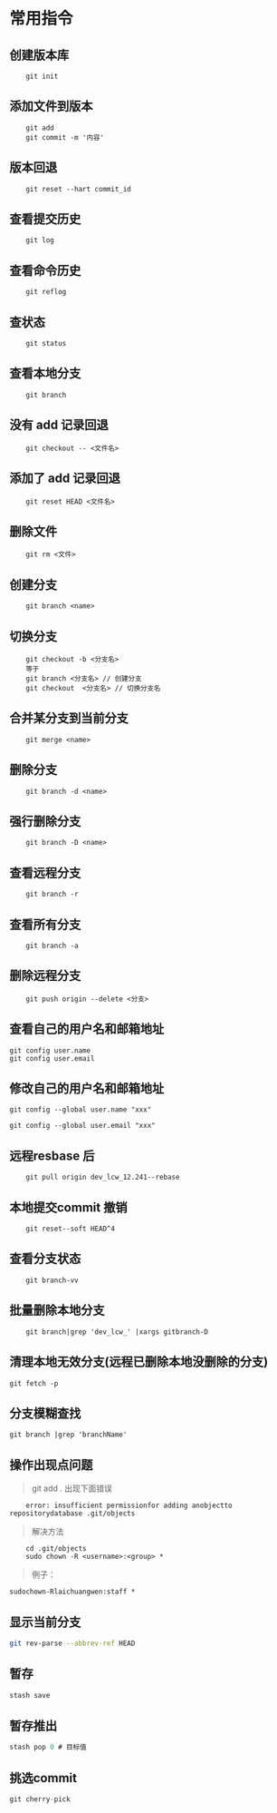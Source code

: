 # 常用指令
## **创建版本库**

```
    git init

```

## **添加文件到版本**

```
    git add
    git commit -m '内容'

```

## **版本回退**

```
    git reset --hart commit_id

```

## **查看提交历史**

```
    git log

```

## **查看命令历史**

```
    git reflog

```

## **查状态**

```
    git status

```

## **查看本地分支**

```
    git branch

```

## **没有 add 记录回退**

```
    git checkout -- <文件名>

```

## **添加了 add 记录回退**

```
    git reset HEAD <文件名>

```

## **删除文件**

```
    git rm <文件>

```

## **创建分支**

```
    git branch <name>

```

## **切换分支**

```
    git checkout -b <分支名>
    等于
    git branch <分支名> // 创建分支
    git checkout  <分支名> // 切换分支名

```

## **合并某分支到当前分支**

```
    git merge <name>

```

## **删除分支**

```
    git branch -d <name>

```

## **强行删除分支**

```
    git branch -D <name>

```

## **查看远程分支**

```
    git branch -r

```

## **查看所有分支**

```
    git branch -a

```

## **删除远程分支**

```
    git push origin --delete <分支>

```

## **查看自己的用户名和邮箱地址**

```
git config user.name
git config user.email

```

## **修改自己的用户名和邮箱地址**

```
git config --global user.name "xxx"

git config --global user.email "xxx"

```

## **远程resbase 后**

```
    git pull origin dev_lcw_12.241--rebase
```

## **本地提交commit 撤销**

```
    git reset--soft HEAD^4
```

## **查看分支状态**

```
    git branch-vv

```

## **批量删除本地分支**

```
    git branch|grep 'dev_lcw_' |xargs gitbranch-D

```

## **清理本地无效分支(远程已删除本地没删除的分支)**

```
git fetch -p
```

## **分支模糊查找**

```
git branch |grep 'branchName'

```

## **操作出现点问题**

> git add . 出现下面错误
> 

```
    error: insufficient permissionfor adding anobjectto repositorydatabase .git/objects

```

> 解决方法
> 

```
    cd .git/objects
    sudo chown -R <username>:<group> *

```

> 例子：
> 

```
sudochown-Rlaichuangwen:staff *
```

## 显示当前分支

```bash
git rev-parse --abbrev-ref HEAD
```

## 暂存

```jsx
stash save 
```

## 暂存推出

```jsx
stash pop 0 # 目标值
```

## 挑选commit

```jsx
git cherry-pick
```